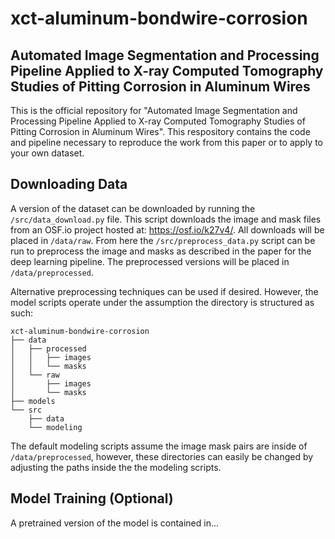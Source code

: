 # xct-aluminum-bondwire-corrosion

## Automated Image Segmentation and Processing Pipeline Applied to X-ray Computed Tomography Studies of Pitting Corrosion in Aluminum Wires

This is the official repository for "Automated Image Segmentation and Processing Pipeline Applied to X-ray Computed Tomography Studies of Pitting Corrosion in Aluminum Wires". This respository contains the code and pipeline necessary to reproduce the work from this paper or to apply to your own dataset.

## Downloading Data

A version of the dataset can be downloaded by running the `/src/data_download.py` file. This script downloads the image and mask files from an OSF.io project hosted at: https://osf.io/k27v4/. All downloads will be placed in `/data/raw`. From here the `/src/preprocess_data.py` script can be run to preprocess the image and masks as described in the paper for the deep learning pipeline. The preprocessed versions will be placed in `/data/preprocessed`.

Alternative preprocessing techniques can be used if desired. However, the model scripts operate under the assumption the directory is structured as such:

```
xct-aluminum-bondwire-corrosion
├── data
│   ├── processed
│   │   ├── images
│   │   └── masks
│   └── raw
│       ├── images
│       └── masks
├── models
└── src
    ├── data
    └── modeling
```

The default modeling scripts assume the image mask pairs are inside of `/data/preprocessed`, however, these directories can easily be changed by adjusting the paths inside the the modeling scripts.

## Model Training (Optional)

A pretrained version of the model is contained in...

